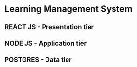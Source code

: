 # Learning Management System


## REACT JS - Presentation tier
## NODE JS - Application tier
## POSTGRES - Data tier
